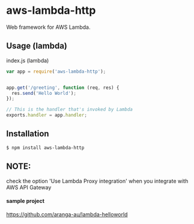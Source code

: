 # aws-lambda-http
Web framework for AWS Lambda.

## Usage (lambda)
index.js (lambda)
```js
var app = require('aws-lambda-http');


app.get('/greeting', function (req, res) {
  res.send('Hello World');
});

// This is the handler that's invoked by Lambda
exports.handler = app.handler;

```

## Installation

```bash
$ npm install aws-lambda-http
```

## NOTE:
check the option 'Use Lambda Proxy integration' when you integrate with AWS API Gateway


#### sample project
https://github.com/aranga-au/lambda-helloworld
